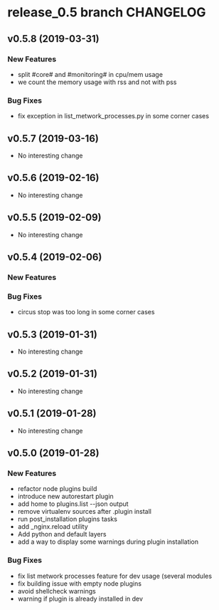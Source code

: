 # release_0.5 branch CHANGELOG



## v0.5.8 (2019-03-31)

### New Features
- split #core# and #monitoring# in cpu/mem usage
- we count the memory usage with rss and not with pss


### Bug Fixes
- fix exception in list_metwork_processes.py in some corner cases





## v0.5.7 (2019-03-16)

- No interesting change


## v0.5.6 (2019-02-16)

- No interesting change


## v0.5.5 (2019-02-09)

- No interesting change


## v0.5.4 (2019-02-06)

### New Features


### Bug Fixes
- circus stop was too long in some corner cases





## v0.5.3 (2019-01-31)

- No interesting change


## v0.5.2 (2019-01-31)

- No interesting change


## v0.5.1 (2019-01-28)

- No interesting change


## v0.5.0 (2019-01-28)

### New Features
- refactor node plugins build
- introduce new autorestart plugin
- add home to plugins.list --json output
- remove virtualenv sources after .plugin install
- run post_installation plugins tasks
- add _nginx.reload utility
- Add python and default layers
- add a way to display some warnings during plugin installation


### Bug Fixes
- fix list metwork processes feature for dev usage (several modules
- fix building issue with empty node plugins
- avoid shellcheck warnings
- warning if plugin is already installed in dev





